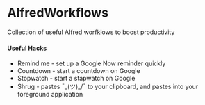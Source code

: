 # AlfredWorkflows
Collection of useful Alfred worfklows to boost productivity

#### Useful Hacks
- Remind me - set up a Google Now reminder quickly
- Countdown - start a countdown on Google
- Stopwatch - start a stapwatch on Google
- Shrug - pastes ¯\_(ツ)_/¯ to your clipboard, and pastes into your foreground application

